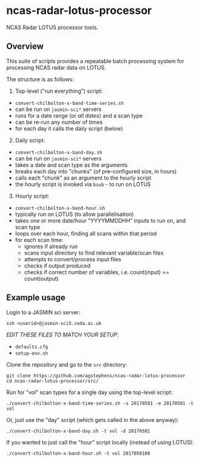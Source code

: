 # ncas-radar-lotus-processor

NCAS Radar LOTUS processor tools.

## Overview

This suite of scripts provides a repeatable batch processing system for
processing NCAS radar data on LOTUS.

The structure is as follows:

 1. Top-level ("run everything") script:
  - `convert-chilbolton-x-band-time-series.sh`
  - can be run on `jasmin-sci*` servers
  - runs for a date range (or *all dates*) and a scan type
  - can be re-run any number of times
  - for each day it calls the daily script (below)

 2. Daily script:
  - `convert-chilbolton-x-band-day.sh`
  - can be run on `jasmin-sci*` servers
  - takes a date and scan type as the arguments
  - breaks each day into "chunks" (of pre-configured size, in hours)
  - calls each "chunk" as an argument to the hourly script
  - the hourly script is invoked via `bsub` - to run on LOTUS

 3. Hourly script:
  - `convert-chilbolton-x-band-hour.sh`
  - typically run on LOTUS (to allow parallelisation)
  - takes one or more date/hour "YYYYMMDDHH" inputs to run on, and scan type
  - loops over each hour, finding all scans within that period
  - for each scan time:
    - ignores if already run
    - scans input directory to find relevant variable/scan files
    - attempts to convert/process input files
    - checks if output produced
    - checks if correct number of variables, i.e. count(input) == count(output)
    
## Example usage

Login to a JASMIN sci server:

```
ssh <userid>@jasmin-sci5.ceda.ac.uk
```

*EDIT THESE FILES TO MATCH YOUR SETUP*:
- `defaults.cfg`
- `setup-env.sh`

Clone the repository and go to the `src` directory:

```
git clone https://github.com/agstephens/ncas-radar-lotus-processor
cd ncas-radar-lotus-processor/src/
```

Run for "vol" scan types for a single day using the top-level script:

```
./convert-chilbolton-x-band-time-series.sh -s 20170501 -e 20170501 -t vol
```

Or, just use the "day" script (which gets called in the above anyway):

```
./convert-chilbolton-x-band-day.sh -t vol -d 20170501
```

If you wanted to just call the "hour" script locally (instead of using LOTUS):

```
./convert-chilbolton-x-band-hour.sh -t vol 2017050100
```

